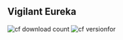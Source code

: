 Vigilant Eureka
---

![cf download count](http://cf.way2muchnoise.eu/272600.svg) ![cf versionfor](http://cf.way2muchnoise.eu/versions/272600.svg)
